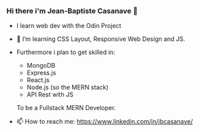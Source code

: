### Hi there i'm Jean-Baptiste Casanave 👋

- I learn web dev with the Odin Project
- 🌱 I’m learning CSS Layout, Responsive Web Design and JS. 
- Furthermore i plan to get skilled in:
  - MongoDB
  - Express.js
  - React.js
  - Node.js (so the MERN stack)
  - API Rest with JS
  
  To be a Fullstack MERN Developer.
  
- 📫 How to reach me: https://www.linkedin.com/in/jbcasanave/

